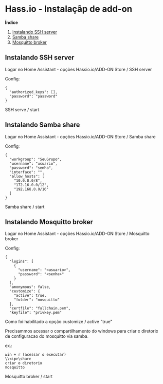 # Hass.io - Instalaçãp de add-on

**Índice**   
1. [Instalando SSH server](#id1)
2. [Samba share](#id2)
3. [Mosquitto broker](#id3)

## Instalando  SSH server<a name="id1"></a>
Logar no Home Assistant - opções Hassio.io/ADD-ON Store / SSH server

Config:
````
{
  "authorized_keys": [],
  "password": "password"
}
````
SSH serve / start


## Instalando  Samba share<a name="id2"></a>
Logar no Home Assistant - opções Hassio.io/ADD-ON Store / Samba share

Config:
````
{
  "workgroup": "SeuGrupo",
  "username": "usuario",
  "password": "senha",
  "interface": "",
  "allow_hosts": [
    "10.0.0.0/8",
    "172.16.0.0/12",
    "192.168.0.0/16"
  ]
}
````
Samba share / start


## Instalando  Mosquitto broker<a name="id3"></a>
Logar no Home Assistant - opções Hassio.io/ADD-ON Store / Mosquitto broker 

Config:
````
{
  "logins": [
    {
      "username": "<usuario>",
      "password": "<senha>"
    }
  ],
  "anonymous": false,
  "customize": {
    "active": true,
    "folder": "mosquitto"
  },
  "certfile": "fullchain.pem",
  "keyfile": "privkey.pem"

````

Como foi habilitado a opção customize / active "true"

Precisammos acessar  o compartilhamento do windows para criar o diretorio de configuracao do mosquitto via samba. 

ex.:
```
win + r (acessar o executar)
\\<ip>\share
criar o diretorio 
mosquitto
```

Mosquitto broker  / start

